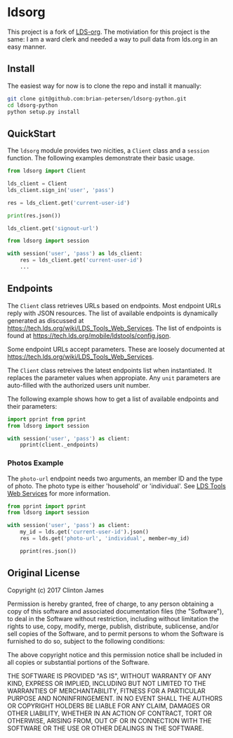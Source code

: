 # ldsorg

This project is a fork of [LDS-org](https://github.com/jidn/LDS-org). The motiviation for this project is the same: I am a ward clerk and needed a way to pull data from lds.org in an easy manner.

## Install

The easiest way for now is to clone the repo and install it manually:

```sh
git clone git@github.com:brian-petersen/ldsorg-python.git
cd ldsorg-python
python setup.py install
```

## QuickStart

The `ldsorg` module provides two nicities, a `Client` class and a `session` function. The following examples demonstrate their basic usage.

```python
from ldsorg import Client

lds_client = Client
lds_client.sign_in('user', 'pass')

res = lds_client.get('current-user-id')

print(res.json())

lds_client.get('signout-url')
```

```python
from ldsorg import session

with session('user', 'pass') as lds_client:
    res = lds_client.get('current-user-id')
    ...
```

## Endpoints

The `Client` class retrieves URLs based on endpoints. Most endpoint URLs reply with JSON resources. The list of available endpoints is dynamically generated as discussed at https://tech.lds.org/wiki/LDS_Tools_Web_Services. The list of endpoints is found at https://tech.lds.org/mobile/ldstools/config.json.

Some endpoint URLs accept parameters. These are loosely documented at https://tech.lds.org/wiki/LDS_Tools_Web_Services.

The `Client` class retreives the latest endpoints list when instantiated. It replaces the parameter values when appropiate. Any `unit` parameters are auto-filled with the authorized users unit number.

The following example shows how to get a list of available endpoints and their parameters:

```python
import pprint from pprint
from ldsorg import session

with session('user', 'pass') as client:
    pprint(client._endpoints)
```

### Photos Example

The `photo-url` endpoint needs two arguments, an member ID and the type of photo.  The photo type is either 'household' or 'individual'.  See [LDS Tools Web Services](https://tech.lds.org/wiki/LDS_Tools_Web_Services#Signin_services) for more information.

```python
from pprint import pprint
from ldsorg import session

with session('user', 'pass') as client:
    my_id = lds.get('current-user-id').json()
    res = lds.get('photo-url', 'individual', member=my_id)

    pprint(res.json())
```

## Original License

Copyright (c) 2017 Clinton James

Permission is hereby granted, free of charge, to any person obtaining a copy of this software and associated documentation files (the "Software"), to deal in the Software without restriction, including without limitation the rights to use, copy, modify, merge, publish, distribute, sublicense, and/or sell copies of the Software, and to permit persons to whom the Software is furnished to do so, subject to the following conditions:

The above copyright notice and this permission notice shall be included in all copies or substantial portions of the Software.

THE SOFTWARE IS PROVIDED "AS IS", WITHOUT WARRANTY OF ANY KIND, EXPRESS OR IMPLIED, INCLUDING BUT NOT LIMITED TO THE WARRANTIES OF MERCHANTABILITY, FITNESS FOR A PARTICULAR PURPOSE AND NONINFRINGEMENT. IN NO EVENT SHALL THE AUTHORS OR COPYRIGHT HOLDERS BE LIABLE FOR ANY CLAIM, DAMAGES OR OTHER LIABILITY, WHETHER IN AN ACTION OF CONTRACT, TORT OR OTHERWISE, ARISING FROM, OUT OF OR IN CONNECTION WITH THE SOFTWARE OR THE USE OR OTHER DEALINGS IN THE SOFTWARE.
